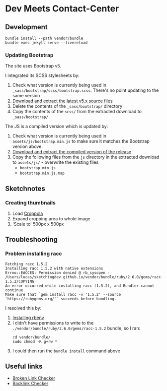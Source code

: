# Dev Meets Contact-Center

## Development

```shell
bundle install --path vendor/bundle
bundle exec jekyll serve --livereload
```

### Updating Bootstrap

The site uses Bootstrap v5. 

I integrated its SCSS stylesheets by:

1. Check what version is currently being used in `_sass/bootstrap/scss/bootstrap.scss`. There's no point updating to the same version
2. [Download and extract the latest v5.x source files](https://getbootstrap.com/docs/5.0/getting-started/download/#source-files)
3. Delete the contents of the `_sass/bootstrap/` directory 
4. Copy the contents of the `scss/` from the extracted download to `_sass/bootstrap/`

The JS is a compiled version which is updated by:

1. Check what version is currently being used in `assets/js/bootstrap.min.js` to make sure it matches the Bootstrap version above.
2. [Download and extract the compiled version of the release](https://getbootstrap.com/docs/5.0/getting-started/download/#compiled-css-and-js)
3. Copy the following files from the `js` directory in the extracted download to `assets/js/` - overwrite the existing files
   * `bootstrap.min.js`
   * `bootstrap.min.js.map`

## Sketchnotes

### Creating thumbnails

1. Load [Croppola](https://croppola.com/)
2. Expand cropping area to whole image
2. 'Scale to' 500px x 500px

## Troubleshooting

### Problem installing racc

```
Fetching racc 1.5.2
Installing racc 1.5.2 with native extensions
Errno::EACCES: Permission denied @ rb_sysopen - /Users/lucas/sketchingdev.github.io/vendor/bundle/ruby/2.6.0/gems/racc-1.5.2/COPYING
An error occurred while installing racc (1.5.2), and Bundler cannot continue.
Make sure that `gem install racc -v '1.5.2' --source 'https://rubygems.org/'` succeeds before bundling.
```

I resolved this by:
1. [Installing rbenv](https://stackoverflow.com/a/53388305)
2. I didn't have permissions to write to the `./vendor/bundle/ruby/2.6.0/gems/racc-1.5.2` bundle, so I ran:
   ```shell
   cd vendor/bundle/
   sudo chmod -R g+rw *
   ```
3. I could then run the `bundle install` command above

## Useful links

 * [Broken Link Checker](https://ahrefs.com/broken-link-checker)
 * [Backlink Checker](https://ahrefs.com/backlink-checker)
